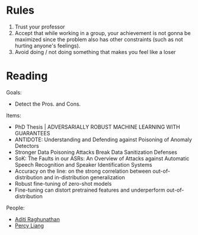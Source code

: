 # Rules

1. Trust your professor
2. Accept that while working in a group, your achievement is not gonna be maximized since the problem also has other constraints (such as not hurting anyone's feelings).
3. Avoid doing / not doing something that makes you feel like a loser
# Reading

Goals:

- Detect the Pros. and Cons.

Items:

- PhD Thesis | ADVERSARIALLY ROBUST MACHINE LEARNING WITH GUARANTEES
- ANTIDOTE: Understanding and Defending against Poisoning of Anomaly Detectors
- Stronger Data Poisoning Attacks Break Data Sanitization Defenses
- SoK: The Faults in our ASRs: An Overview of Attacks against Automatic Speech Recognition and Speaker Identification Systems
- Accuracy on the line: on the strong correlation between out-of-distribution and in-distribution generalization
- Robust fine-tuning of zero-shot models
- Fine-tuning can distort pretrained features and underperform out-of-distribution

People:
- [Aditi Raghunathan](https://scholar.google.com/citations?hl=en&user=Ch9iRwQAAAAJ&view_op=list_works&sortby=pubdate)
- [Percy Liang](https://scholar.google.com/citations?hl=en&user=pouyVyUAAAAJ&view_op=list_works&sortby=pubdate)